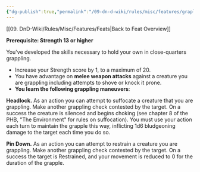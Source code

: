 ```yaml
---
{"dg-publish":true,"permalink":"/09-dn-d-wiki/rules/misc/features/grapler/","tags":["feat"]}
---
```


[[09. DnD-Wiki/Rules/Misc/Features/Feats\|Back to Feat Overview]]

**Prerequisite: Strength 13 or higher**

You've developed the skills necessary to hold your own in close-quarters grappling.
- Increase your Strength score by 1, to a maximum of 20.
- You have advantage on **melee weapon attacks** against a creature you are grappling including attempts to shove or knock it prone.
- **You learn the following grappling maneuvers**:

**Headlock.** As an action you can attempt to suffocate a creature that you are grappling. Make another grappling check contested by the target. On a success the creature is silenced and begins choking (see chapter 8 of the PHB, "The Environment" for rules on suffocation). You must use your action each turn to maintain the grapple this way, inflicting 1d6 bludgeoning damage to the target each time you do so.

**Pin Down.** As an action you can attempt to restrain a creature you are grappling. Make another grappling check contested by the target. On a success the target is Restrained, and your movement is reduced to 0 for the duration of the grapple.